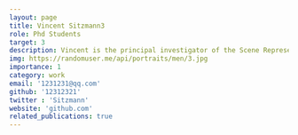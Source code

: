```yaml
---
layout: page
title: Vincent Sitzmann3
role: Phd Students
target: 3
description: Vincent is the principal investigator of the Scene Representation Group at MIT CSAIL, where he works as an assistant professor. Previously, he finished his PhD at Stanford University and a postdoc at MIT.  His research interest lies in neural scene representations — the way neural networks learn to represent information on our world.
img: https://randomuser.me/api/portraits/men/3.jpg
importance: 1
category: work
email: '1231231@qq.com'
github: '12312321'
twitter : 'Sitzmann'
website: 'github.com'
related_publications: true
---
```


